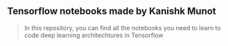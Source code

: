 ## Tensorflow notebooks made by Kanishk Munot
> In this repository, you can find all the notebooks you need to learn to code deep learning architechtures in Tensorflow